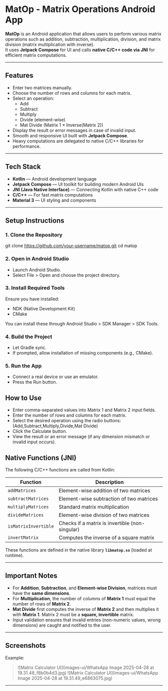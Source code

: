 # MatOp - Matrix Operations Android App

**MatOp** is an Android application that allows users to perform various matrix operations such as addition, subtraction, multiplication, division, and matrix division (matrix multiplication with inverse).  
It uses **Jetpack Compose** for UI and calls **native C/C++ code via JNI** for efficient matrix computations.

---

## Features

- Enter two matrices manually.
- Choose the number of rows and columns for each matrix.
- Select an operation:
    - Add
    - Subtract
    - Multiply
    - Divide (element-wise)
    - Mat Divide (Matrix 1 × Inverse(Matrix 2))
- Display the result or error messages in case of invalid input.
- Smooth and responsive UI built with **Jetpack Compose**.
- Heavy computations are delegated to native C/C++ libraries for performance.

---

## Tech Stack

- **Kotlin** — Android development language
- **Jetpack Compose** — UI toolkit for building modern Android UIs
- **JNI (Java Native Interface)** — Connecting Kotlin with native C++ code
- **C/C++** — For fast matrix computations
- **Material 3** — UI styling and components

---

## Setup Instructions

### 1. Clone the Repository

git clone https://github.com/your-username/matop.git
cd matop

### 2. Open in Android Studio
- Launch Android Studio.
- Select File > Open and choose the project directory.

### 3. Install Required Tools
Ensure you have installed:
- NDK (Native Development Kit)
- CMake

You can install these through Android Studio > SDK Manager > SDK Tools.

### 4. Build the Project
- Let Gradle sync.
- If prompted, allow installation of missing components (e.g., CMake).

### 5. Run the App
- Connect a real device or use an emulator.
- Press the Run button.

## How to Use
- Enter comma-separated values into Matrix 1 and Matrix 2 input fields.
- Enter the number of rows and columns for each matrix.
- Select the desired operation using the radio buttons:(Add,Subtract,Multiply,Divide,Mat Divide)
- Click the Calculate button.
- View the result or an error message (if any dimension mismatch or invalid input occurs).

## Native Functions (JNI)

The following C/C++ functions are called from Kotlin:

| Function              | Description                                      |
|------------------------|--------------------------------------------------|
| `addMatrices`          | Element-wise addition of two matrices            |
| `subtractMatrices`     | Element-wise subtraction of two matrices         |
| `multiplyMatrices`     | Standard matrix multiplication                   |
| `divideMatrices`       | Element-wise division of two matrices            |
| `isMatrixInvertible`   | Checks if a matrix is invertible (non-singular)   |
| `invertMatrix`         | Computes the inverse of a square matrix          |

These functions are defined in the native library **`libmatop.so`** (loaded at runtime).

---

## Important Notes

- For **Addition**, **Subtraction**, and **Element-wise Division**, matrices must have the **same dimensions**.
- For **Multiplication**, the number of columns of **Matrix 1** must equal the number of rows of **Matrix 2**.
- **Mat Divide** first computes the inverse of **Matrix 2** and then multiplies it with **Matrix 1**. Matrix 2 must be a **square, invertible** matrix.
- Input validation ensures that invalid entries (non-numeric values, wrong dimensions) are caught and notified to the user.

---

## Screenshots
Example:

> ![Matrix Calculator UI](images-ui/WhatsApp Image 2025-04-28 at 19.31.48_f8b0b4d3.jpg)
> ![Matrix Calculator UI](images-ui/WhatsApp Image 2025-04-28 at 19.31.49_e6863075.jpg)


---

